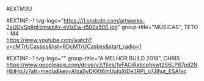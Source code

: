#EXTM3U 

#EXTINF:-1 tvg-logo="https://i1.sndcdn.com/artworks-2xUOySp8gHimwzAx-eVizEw-t500x500.jpg" group-title="MÚSICAS", TETO - M4	
https://www.youtube.com/watch?v=cMTrUCasbss&list=RDcMTrUCasbss&start_radio=1

#EXTINF:-1 tvg-logo="" group-title="A MELHOR BUILD 2018", CHRIS
https://www.googleapis.com/drive/v3/files/1vFAOiRabcphkwt2S6LP87pd2NHblHgJy?alt=media&key=AIzaSyDKKt6mUuIqXiDe3RPi_p7JIhut_ESA1xc
